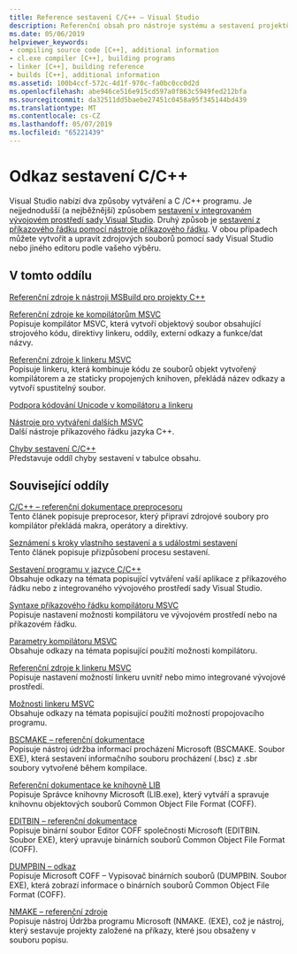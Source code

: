 ```yaml
---
title: Reference sestavení C/C++ – Visual Studio
description: Referenční obsah pro nástroje systému a sestavení projektů jazyka C/C++ v sadě Visual Studio.
ms.date: 05/06/2019
helpviewer_keywords:
- compiling source code [C++], additional information
- cl.exe compiler [C++], building programs
- linker [C++], building reference
- builds [C++], additional information
ms.assetid: 100b4ccf-572c-4d1f-970c-fa0bc0cc0d2d
ms.openlocfilehash: abe946ce516e915cd597a0f863c5949fed212bfa
ms.sourcegitcommit: da32511dd5baebe27451c0458a95f345144bd439
ms.translationtype: MT
ms.contentlocale: cs-CZ
ms.lasthandoff: 05/07/2019
ms.locfileid: "65221439"
---
```

# <a name="cc-building-reference"></a>Odkaz sestavení C/C++

Visual Studio nabízí dva způsoby vytváření a C /C++ programu. Je nejjednodušší (a nejběžnější) způsobem [sestavení v integrovaném vývojovém prostředí sady Visual Studio](../creating-and-managing-visual-cpp-projects.md). Druhý způsob je [sestavení z příkazového řádku pomocí nástroje příkazového řádku](../building-on-the-command-line.md). V obou případech můžete vytvořit a upravit zdrojových souborů pomocí sady Visual Studio nebo jiného editoru podle vašeho výběru.

## <a name="in-this-section"></a>V tomto oddílu

[Referenční zdroje k nástroji MSBuild pro projekty C++](msbuild-visual-cpp-overview.md)

[Referenční zdroje ke kompilátorům MSVC](compiling-a-c-cpp-program.md)<br/>
Popisuje kompilátor MSVC, která vytvoří objektový soubor obsahující strojového kódu, direktivy linkeru, oddíly, externí odkazy a funkce/dat názvy.

[Referenční zdroje k linkeru MSVC](linking.md)<br/>
Popisuje linkeru, která kombinuje kódu ze souborů objekt vytvořený kompilátorem a ze staticky propojených knihoven, překládá název odkazy a vytvoří spustitelný soubor.

[Podpora kódování Unicode v kompilátoru a linkeru](unicode-support-in-the-compiler-and-linker.md)

[Nástroje pro vytváření dalších MSVC](c-cpp-build-tools.md)<br/>
Další nástroje příkazového řádku jazyka C++.

[Chyby sestavení C/C++](../../error-messages/compiler-errors-1/c-cpp-build-errors.md)<br/>
Představuje oddíl chyby sestavení v tabulce obsahu.

## <a name="related-sections"></a>Související oddíly

[C/C++ – referenční dokumentace preprocesoru](../../preprocessor/c-cpp-preprocessor-reference.md)<br/>
Tento článek popisuje preprocesor, který připraví zdrojové soubory pro kompilátor překládá makra, operátory a direktivy.

[Seznámení s kroky vlastního sestavení a s událostmi sestavení](../understanding-custom-build-steps-and-build-events.md)<br/>
Tento článek popisuje přizpůsobení procesu sestavení.

[Sestavení programu v jazyce C/C++](../projects-and-build-systems-cpp.md)<br/>
Obsahuje odkazy na témata popisující vytváření vaší aplikace z příkazového řádku nebo z integrovaného vývojového prostředí sady Visual Studio.

[Syntaxe příkazového řádku kompilátoru MSVC](compiler-command-line-syntax.md)<br/>
Popisuje nastavení možnosti kompilátoru ve vývojovém prostředí nebo na příkazovém řádku.

[Parametry kompilátoru MSVC](compiler-options.md)<br/>
Obsahuje odkazy na témata popisující použití možnosti kompilátoru.

[Referenční zdroje k linkeru MSVC](linking.md)<br/>
Popisuje nastavení možností linkeru uvnitř nebo mimo integrované vývojové prostředí.

[Možnosti linkeru MSVC](linker-options.md)<br/>
Obsahuje odkazy na témata popisující použití možností propojovacího programu.

[BSCMAKE – referenční dokumentace](bscmake-reference.md)<br/>
Popisuje nástroj údržba informací procházení Microsoft (BSCMAKE. Soubor EXE), která sestavení informačního souboru procházení (.bsc) z .sbr soubory vytvořené během kompilace.

[Referenční dokumentace ke knihovně LIB](lib-reference.md)<br/>
Popisuje Správce knihovny Microsoft (LIB.exe), který vytváří a spravuje knihovnu objektových souborů Common Object File Format (COFF).

[EDITBIN – referenční dokumentace](editbin-reference.md)<br/>
Popisuje binární soubor Editor COFF společnosti Microsoft (EDITBIN. Soubor EXE), který upravuje binárních souborů Common Object File Format (COFF).

[DUMPBIN – odkaz](dumpbin-reference.md)<br/>
Popisuje Microsoft COFF – Vypisovač binárních souborů (DUMPBIN. Soubor EXE), která zobrazí informace o binárních souborů Common Object File Format (COFF).

[NMAKE – referenční zdroje](nmake-reference.md)<br/>
Popisuje nástroj Údržba programu Microsoft (NMAKE. (EXE), což je nástroj, který sestavuje projekty založené na příkazy, které jsou obsaženy v souboru popisu.
